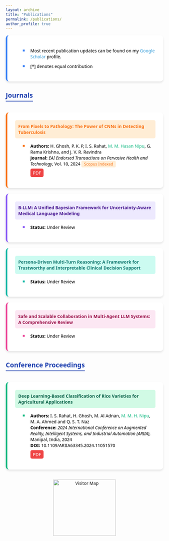 ```yaml
---
layout: archive
title: "Publications"
permalink: /publications/
author_profile: true
---
```


<span style="font-family: 'Segoe UI', sans-serif; color: black;">
<div style="display: flex; flex-wrap: wrap; gap: 20px;">
  <div style="background-color: white; border-left: 5px solid #3b82f6; border-radius: 10px; padding: 25px; flex: 1 1 100%; max-width: 100%; box-shadow: 0 4px 6px rgba(0, 0, 0, 0.1); transition: transform 0.2s ease, box-shadow 0.2s ease;" onmouseover="this.style.transform='scale(1.01)'; this.style.boxShadow='0 5px 10px rgba(0, 0, 0, 0.12)';" onmouseout="this.style.transform='scale(1)'; this.style.boxShadow='0 4px 6px rgba(0, 0, 0, 0.1)';">
    <ul style="font-family: 'Segoe UI', sans-serif; color: black; margin-top: 15px;">
      <li style="margin-bottom: 12px; list-style-type: none; position: relative; padding-left: 25px;">
        <span style="position: absolute; left: 0; color: #3b82f6; font-size: 0.9em;">■</span>
        Most recent publication updates can be found on my <a href="https://scholar.google.com/citations?view_op=list_works&hl=en&authuser=1&hl=en&user=PaBcNmIAAAAJ&authuser=1" style="color: #389EDA; text-decoration: none;">Google Scholar</a> profile.
      </li>
      <li style="margin-bottom: 12px; list-style-type: none; position: relative; padding-left: 25px;">
        <span style="position: absolute; left: 0; color: #3b82f6; font-size: 0.9em;">■</span>
        [*] denotes equal contribution
      </li>
    </ul>
  </div>
</div>

<h2 style="color: #1e40af; font-family: 'Segoe UI', sans-serif; font-weight: bold; border-bottom: 2px solid #1e40af; display: inline-flex; align-items: flex-end; padding-bottom: 4px;">Journals</h2>

<div style="display: flex; flex-wrap: wrap; gap: 20px;">
  <div style="background:white;border-left:5px solid #f97316;border-radius:10px;padding:25px;flex:1 1 100%;max-width:100%;box-shadow:0 4px 6px rgba(0,0,0,0.1);transition:transform 0.2s ease,box-shadow 0.2s ease;margin-top:18px;" onmouseover="this.style.transform='scale(1.01)';this.style.boxShadow='0 5px 10px rgba(0,0,0,0.12)';" onmouseout="this.style.transform='scale(1)';this.style.boxShadow='0 4px 6px rgba(0,0,0,0.1)';">
    <div style="background:#ffedd5;padding:10px;border-radius:5px;margin-bottom:15px;"><span style="color:#f97316;font-weight:bold;">From Pixels to Pathology: The Power of CNNs in Detecting Tuberculosis</span></div>
    <ul style="font-family:'Segoe UI',sans-serif;color:black;margin-top:15px;">
      <li style="margin-bottom:12px;list-style:none;position:relative;padding-left:25px;">
        <span style="position:absolute;left:0;color:#f97316;font-size:0.9em;">■</span>
        <b>Authors:</b> H. Ghosh, P. K. P, I. S. Rahat, <span style="color:#10b981">M. M. Hasan Nipu</span>, G. Rama Krishna, and J. V. R. Ravindra<br/>
        <b>Journal:</b> <em>EAI Endorsed Transactions on Pervasive Health and Technology</em>, Vol. 10, 2024 <span style="background:#ffedd5;color:#f97316;padding:2px 8px;border-radius:4px;font-size:0.9em;">Scopus Indexed</span><br/>
        <div style="margin-top:10px;">
          <a href="https://publications.eai.eu/index.php/phat/article/view/5543" style="background:#ef4444;color:white;padding:4px 8px;border-radius:5px;text-decoration:none;margin-right:5px;transition:transform 0.2s ease;" onmouseover="this.style.transform='scale(1.05)';" onmouseout="this.style.transform='scale(1)';">PDF</a>
        </div>
      </li>
    </ul>
  </div>
</div>

<div style="display: flex; flex-wrap: wrap; gap: 20px;">
  <div style="background:white;border-left:5px solid #8b5cf6;border-radius:10px;padding:25px;flex:1 1 100%;max-width:100%;box-shadow:0 4px 6px rgba(0,0,0,0.1);transition:transform 0.2s ease,box-shadow 0.2s ease;margin-top:18px;" onmouseover="this.style.transform='scale(1.01)';this.style.boxShadow='0 5px 10px rgba(0,0,0,0.12)';" onmouseout="this.style.transform='scale(1)';this.style.boxShadow='0 4px 6px rgba(0,0,0,0.1)';">
    <div style="background:#ede9fe;padding:10px;border-radius:5px;margin-bottom:15px;"><span style="color:#4c1d95;font-weight:bold;">B-LLM: A Unified Bayesian Framework for Uncertainty-Aware Medical Language Modeling</span></div>
     <ul style="font-family:'Segoe UI',sans-serif;color:black;margin-top:15px;">
      <li style="margin-bottom:12px;list-style:none;position:relative;padding-left:25px;">
        <span style="position:absolute;left:0;color:#8b5cf6;font-size:0.9em;">■</span>
        <b>Status:</b> Under Review<br/>
      </li>
    </ul>
  </div>
</div>

<div style="display: flex; flex-wrap: wrap; gap: 20px;">
  <div style="background:white;border-left:5px solid #14b8a6;border-radius:10px;padding:25px;flex:1 1 100%;max-width:100%;box-shadow:0 4px 6px rgba(0,0,0,0.1);transition:transform 0.2s ease,box-shadow 0.2s ease;margin-top:18px;" onmouseover="this.style.transform='scale(1.01)';this.style.boxShadow='0 5px 10px rgba(0,0,0,0.12)';" onmouseout="this.style.transform='scale(1)';this.style.boxShadow='0 4px 6px rgba(0,0,0,0.1)';">
    <div style="background:#ccfbf1;padding:10px;border-radius:5px;margin-bottom:15px;"><span style="color:#0f766e;font-weight:bold;">Persona-Driven Multi-Turn Reasoning: A Framework for Trustworthy and Interpretable Clinical Decision Support</span></div>
     <ul style="font-family:'Segoe UI',sans-serif;color:black;margin-top:15px;">
      <li style="margin-bottom:12px;list-style:none;position:relative;padding-left:25px;">
        <span style="position:absolute;left:0;color:#14b8a6;font-size:0.9em;">■</span>
        <b>Status:</b> Under Review<br/>
      </li>
    </ul>
  </div>
</div>

<div style="display: flex; flex-wrap: wrap; gap: 20px;">
  <div style="background:white;border-left:5px solid #ec4899;border-radius:10px;padding:25px;flex:1 1 100%;max-width:100%;box-shadow:0 4px 6px rgba(0,0,0,0.1);transition:transform 0.2s ease,box-shadow 0.2s ease;margin-top:18px;" onmouseover="this.style.transform='scale(1.01)';this.style.boxShadow='0 5px 10px rgba(0,0,0,0.12)';" onmouseout="this.style.transform='scale(1)';this.style.boxShadow='0 4px 6px rgba(0,0,0,0.1)';">
    <div style="background:#fce7f3;padding:10px;border-radius:5px;margin-bottom:15px;"><span style="color:#9d174d;font-weight:bold;">Safe and Scalable Collaboration in Multi-Agent LLM Systems: A Comprehensive Review</span></div>
     <ul style="font-family:'Segoe UI',sans-serif;color:black;margin-top:15px;">
      <li style="margin-bottom:12px;list-style:none;position:relative;padding-left:25px;">
        <span style="position:absolute;left:0;color:#ec4899;font-size:0.9em;">■</span>
        <b>Status:</b> Under Review<br/>
      </li>
    </ul>
  </div>
</div>

<h2 style="color: #1e40af; font-family: 'Segoe UI', sans-serif; font-weight: bold; border-bottom: 2px solid #1e40af; display: inline-flex; align-items: flex-end; padding-bottom: 4px; margin-top: 30px;">Conference Proceedings</h2>

<div style="display: flex; flex-wrap: wrap; gap: 20px;">
  <div style="background:white;border-left:5px solid #10b981;border-radius:10px;padding:25px;flex:1 1 100%;max-width:100%;box-shadow:0 4px 6px rgba(0,0,0,0.1);transition:transform 0.2s ease,box-shadow 0.2s ease;margin-top:18px;" onmouseover="this.style.transform='scale(1.01)';this.style.boxShadow='0 5px 10px rgba(0,0,0,0.12)';" onmouseout="this.style.transform='scale(1)';this.style.boxShadow='0 4px 6px rgba(0,0,0,0.1)';">
    <div style="background:#d1fae5;padding:10px;border-radius:5px;margin-bottom:15px;"><span style="color:#065f46;font-weight:bold;">Deep Learning-Based Classification of Rice Varieties for Agricultural Applications</span></div>
    <ul style="font-family:'Segoe UI',sans-serif;color:black;margin-top:15px;">
      <li style="margin-bottom:12px;list-style:none;position:relative;padding-left:25px;">
        <span style="position:absolute;left:0;color:#10b981;font-size:0.9em;">■</span>
        <b>Authors:</b> I. S. Rahat, H. Ghosh, M. Al Adnan, <span style="color:#10b981">M. M. H. Nipu</span>, M. A. Ahmed and Q. S. T. Naz<br/>
        <b>Conference:</b> <em>2024 International Conference on Augmented Reality, Intelligent Systems, and Industrial Automation (ARIIA)</em>, Manipal, India, 2024<br/>
        <b>DOI:</b> 10.1109/ARIIA63345.2024.11051570<br/>
        <div style="margin-top:10px;">
          <a href="https://ieeexplore.ieee.org/document/11051570" style="background:#ef4444;color:white;padding:4px 8px;border-radius:5px;text-decoration:none;margin-right:5px;transition:transform 0.2s ease;" onmouseover="this.style.transform='scale(1.05)';" onmouseout="this.style.transform='scale(1)';">PDF</a>
        </div>
      </li>
    </ul>
  </div>
</div>

<div style="text-align: center; margin-top: 2rem;">
  <a href="https://clustrmaps.com/site/1c3h2" title="Visit tracker">
    <img src="https://clustrmaps.com/map_v2.png?cl=ffffff&w=a&t=tt&d=3fzStEwZikHkPYfOiN-DYAYIjjubNusYaXK6bqtbWsw&co=2d78ad&ct=ffffff" width="200" height="180" alt="Visitor Map" />
  </a>
</div>
</span>